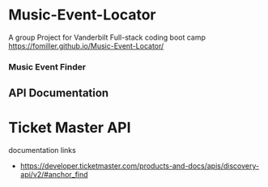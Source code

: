 # Music-Event-Locator
A group Project for Vanderbilt Full-stack coding boot camp
https://fomiller.github.io/Music-Event-Locator/

### Music Event Finder

## API Documentation 

# Ticket Master API

documentation links
* https://developer.ticketmaster.com/products-and-docs/apis/discovery-api/v2/#anchor_find

